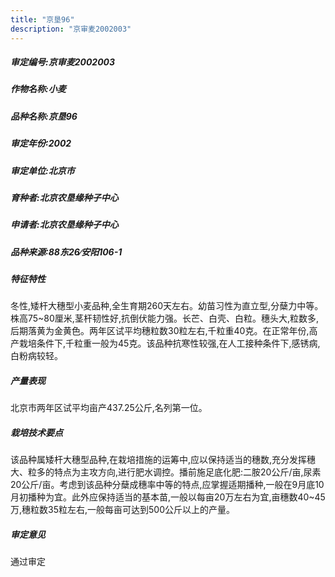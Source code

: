 ```yaml
---
title: "京垦96"
description: "京审麦2002003"
---
```

##### 审定编号:京审麦2002003

##### 作物名称:小麦

##### 品种名称:京垦96

##### 审定年份:2002

##### 审定单位:北京市

##### 育种者:北京农垦缘种子中心

##### 申请者:北京农垦缘种子中心

##### 品种来源:88东26∕安阳106-1

##### 特征特性
冬性,矮杆大穗型小麦品种,全生育期260天左右。幼苗习性为直立型,分蘖力中等。株高75~80厘米,茎杆韧性好,抗倒伏能力强。长芒、白壳、白粒。穗头大,粒数多,后期落黄为金黄色。两年区试平均穗粒数30粒左右,千粒重40克。在正常年份,高产栽培条件下,千粒重一般为45克。该品种抗寒性较强,在人工接种条件下,感锈病,白粉病较轻。

##### 产量表现
北京市两年区试平均亩产437.25公斤,名列第一位。

##### 栽培技术要点
该品种属矮杆大穗型品种,在栽培措施的运筹中,应以保持适当的穗数,充分发挥穗大、粒多的特点为主攻方向,进行肥水调控。播前施足底化肥:二胺20公斤/亩,尿素20公斤/亩。考虑到该品种分蘖成穗率中等的特点,应掌握适期播种,一般在9月底10月初播种为宜。此外应保持适当的基本苗,一般以每亩20万左右为宜,亩穗数40~45万,穗粒数35粒左右,一般每亩可达到500公斤以上的产量。

##### 审定意见
通过审定
